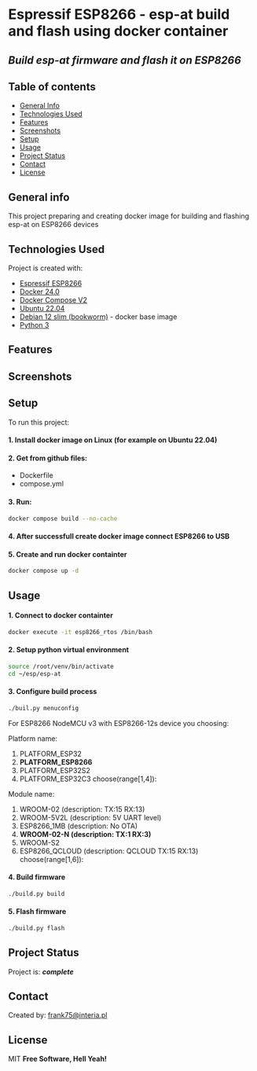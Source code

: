 # Espressif ESP8266 - esp-at build and flash using docker container
## _Build esp-at firmware and flash it on ESP8266_
## Table of contents
* [General Info](#general-information)
* [Technologies Used](#technologies-used)
* [Features](#features)
* [Screenshots](#screenshots)
* [Setup](#setup)
* [Usage](#usage)
* [Project Status](#project-status)
* [Contact](#contact)
* [License](#license)
## General info
This project preparing and creating docker image for building and flashing esp-at on ESP8266 devices
## Technologies Used
Project is created with:
- [Espressif ESP8266]
- [Docker 24.0] 
- [Docker Compose V2]
- [Ubuntu 22.04]
- [Debian 12 slim (bookworm)] - docker base image
- [Python 3]
## Features
## Screenshots
## Setup
To run this project:
#### 1. Install docker image on Linux (for example on Ubuntu 22.04)
#### 2. Get from github files:
- Dockerfile
- compose.yml
#### 3. Run:
```sh
docker compose build --no-cache
```
#### 4. After successfull create docker image connect ESP8266 to USB
#### 5. Create and run docker containter
```sh
docker compose up -d
```
## Usage
#### 1. Connect to docker containter
```bash
docker execute -it esp8266_rtos /bin/bash
```
#### 2.  Setup python virtual environment
```sh
source /root/venv/bin/activate
cd ~/esp/esp-at
```
#### 3. Configure build process
```sh
./buil.py menuconfig
```
For ESP8266 NodeMCU v3 with ESP8266-12s device you choosing:

Platform name:
1. PLATFORM_ESP32
2. **PLATFORM_ESP8266**
3. PLATFORM_ESP32S2
4. PLATFORM_ESP32C3
choose(range[1,4]):

Module name:
1. WROOM-02 (description: TX:15 RX:13)
2. WROOM-5V2L (description: 5V UART level)
3. ESP8266_1MB (description: No OTA)
4. **WROOM-02-N (description: TX:1 RX:3)**
5. WROOM-S2
6. ESP8266_QCLOUD (description: QCLOUD TX:15 RX:13)
choose(range[1,6]):

#### 4. Build firmware
```sh
./build.py build
```
#### 5. Flash firmware
```sh
./build.py flash
```
## Project Status
Project is: **_complete_**

[comment]: <> (## Room for Improvement)

[comment]: <> (## Acknowledgements )

## Contact
Created by: [frank75@interia.pl](mailto:frank75@interia.pl)
## License
MIT
**Free Software, Hell Yeah!**

[Espressif ESP8266]: <https://www.espressif.com/en/products/modules/esp8266>
[Docker 24.0]: <https://www.docker.com>
[Docker Compose V2]: <https://docs.docker.com/compose>
[Ubuntu 22.04]: <https://ubuntu.com>
[Debian 12 slim (bookworm)]: <https://hub.docker.com>
[Python 3]: <https://www.python.org>

